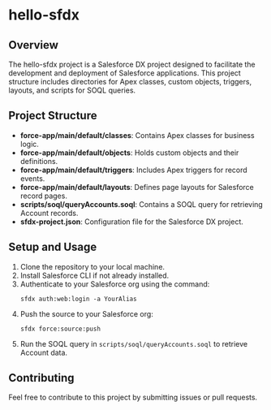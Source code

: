 # hello-sfdx

## Overview
The hello-sfdx project is a Salesforce DX project designed to facilitate the development and deployment of Salesforce applications. This project structure includes directories for Apex classes, custom objects, triggers, layouts, and scripts for SOQL queries.

## Project Structure
- **force-app/main/default/classes**: Contains Apex classes for business logic.
- **force-app/main/default/objects**: Holds custom objects and their definitions.
- **force-app/main/default/triggers**: Includes Apex triggers for record events.
- **force-app/main/default/layouts**: Defines page layouts for Salesforce record pages.
- **scripts/soql/queryAccounts.soql**: Contains a SOQL query for retrieving Account records.
- **sfdx-project.json**: Configuration file for the Salesforce DX project.

## Setup and Usage
1. Clone the repository to your local machine.
2. Install Salesforce CLI if not already installed.
3. Authenticate to your Salesforce org using the command:
   ```
   sfdx auth:web:login -a YourAlias
   ```
4. Push the source to your Salesforce org:
   ```
   sfdx force:source:push
   ```
5. Run the SOQL query in `scripts/soql/queryAccounts.soql` to retrieve Account data.

## Contributing
Feel free to contribute to this project by submitting issues or pull requests.